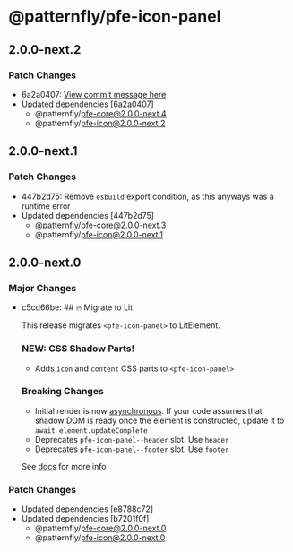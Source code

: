 # @patternfly/pfe-icon-panel

## 2.0.0-next.2

### Patch Changes

- 6a2a0407: [View commit message here](https://gist.github.com/heyMP/200fc0b840690541475923facba393ab)
- Updated dependencies [6a2a0407]
  - @patternfly/pfe-core@2.0.0-next.4
  - @patternfly/pfe-icon@2.0.0-next.2

## 2.0.0-next.1

### Patch Changes

- 447b2d75: Remove `esbuild` export condition, as this anyways was a runtime error
- Updated dependencies [447b2d75]
  - @patternfly/pfe-core@2.0.0-next.3
  - @patternfly/pfe-icon@2.0.0-next.1

## 2.0.0-next.0

### Major Changes

- c5cd66be: ## 🔥 Migrate to Lit

  This release migrates `<pfe-icon-panel>` to LitElement.

  ### NEW: CSS Shadow Parts!

  - Adds `icon` and `content` CSS parts to `<pfe-icon-panel>`

  ### Breaking Changes

  - Initial render is now [asynchronous](https://lit.dev/docs/components/lifecycle/#reactive-update-cycle).
    If your code assumes that shadow DOM is ready once the element is constructed, update it to `await element.updateComplete`
  - Deprecates `pfe-icon-panel--header` slot. Use `header`
  - Deprecates `pfe-icon-panel--footer` slot. Use `footer`

  See [docs](https://patternflyelements.org/components/icon-panel/) for more info

### Patch Changes

- Updated dependencies [e8788c72]
- Updated dependencies [b7201f0f]
  - @patternfly/pfe-core@2.0.0-next.0
  - @patternfly/pfe-icon@2.0.0-next.0

